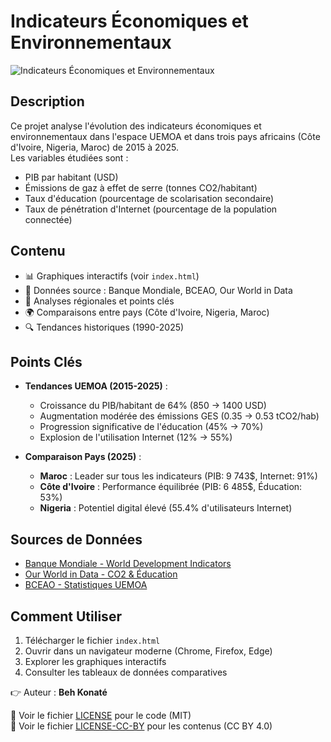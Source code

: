 # Indicateurs Économiques et Environnementaux

![Indicateurs Économiques et Environnementaux](assets/img/indicateurs_economiques_environnementaux.jpeg)
<!-- ![Indicateurs Économiques et Environnementaux](./assets/img/indicateurs-economiques-et-Environnementaux.png) -->

## Description
Ce projet analyse l'évolution des indicateurs économiques et environnementaux dans l'espace UEMOA et dans trois pays africains (Côte d'Ivoire, Nigeria, Maroc) de 2015 à 2025.  
Les variables étudiées sont :
- PIB par habitant (USD)
- Émissions de gaz à effet de serre (tonnes CO2/habitant)
- Taux d'éducation (pourcentage de scolarisation secondaire)
- Taux de pénétration d'Internet (pourcentage de la population connectée)

## Contenu
- 📊 Graphiques interactifs (voir `index.html`)
- 📂 Données source : Banque Mondiale, BCEAO, Our World in Data
- 📑 Analyses régionales et points clés
- 🌍 Comparaisons entre pays (Côte d'Ivoire, Nigeria, Maroc)
- 🔍 Tendances historiques (1990-2025)

## Points Clés
- **Tendances UEMOA (2015-2025)** : 
  - Croissance du PIB/habitant de 64% (850 → 1400 USD)
  - Augmentation modérée des émissions GES (0.35 → 0.53 tCO2/hab)
  - Progression significative de l'éducation (45% → 70%)
  - Explosion de l'utilisation Internet (12% → 55%)

- **Comparaison Pays (2025)** :
  - **Maroc** : Leader sur tous les indicateurs (PIB: 9 743$, Internet: 91%)
  - **Côte d'Ivoire** : Performance équilibrée (PIB: 6 485$, Éducation: 53%)
  - **Nigeria** : Potentiel digital élevé (55.4% d'utilisateurs Internet)

## Sources de Données
- [Banque Mondiale - World Development Indicators](https://data.worldbank.org/)
- [Our World in Data - CO2 & Éducation](https://ourworldindata.org/)
- [BCEAO - Statistiques UEMOA](https://www.bceao.int/)

## Comment Utiliser
1. Télécharger le fichier `index.html`
2. Ouvrir dans un navigateur moderne (Chrome, Firefox, Edge)
3. Explorer les graphiques interactifs
4. Consulter les tableaux de données comparatives


👉 Auteur : **Beh Konaté**

📜 Voir le fichier [LICENSE](./LICENSE) pour le code (MIT)  
📜 Voir le fichier [LICENSE-CC-BY](./LICENSE-CC-BY) pour les contenus (CC BY 4.0)